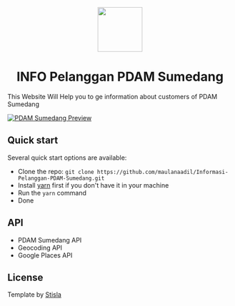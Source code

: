 <p align="center">
  <a href="http://www.pdamsumedang.com">
    <img src="https://mpp.sumedangkab.go.id/data/logo/skpd/pdam_tirta_medal.jpg" width="100" height="100">
  </a>
</p>

<h1 align="center">INFO Pelanggan PDAM Sumedang</h1>

<p>
  This Website Will Help you to ge information about customers of PDAM Sumedang 
</p>


[![PDAM Sumedang Preview](https://cdn.discordapp.com/attachments/694903666376966257/875237090701496330/unknown.png)](http://www.tugasbesar.maulnad.my.id)

## Quick start

Several quick start options are available:

- Clone the repo: `git clone https://github.com/maulanaadil/Informasi-Pelanggan-PDAM-Sumedang.git`
- Install [yarn](https://yarnpkg.com) first if you don't have it in your machine
- Run the `yarn` command
- Done

## API
- PDAM Sumedang API
- Geocoding API
- Google Places API


## License
Template by <a href="https://getstisla.com/">Stisla<a>

